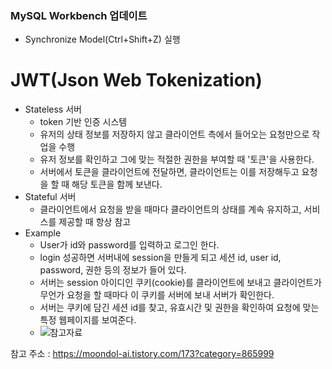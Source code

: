### MySQL Workbench 업데이트

* Synchronize Model(Ctrl+Shift+Z) 실행



# JWT(Json Web Tokenization)

* Stateless 서버
  * token 기반 인증 시스템
  * 유저의 상태 정보를 저장하지 않고 클라이언트 측에서 들어오는 요청만으로 작업을 수행
  * 유저 정보를 확인하고 그에 맞는 적절한 권한을 부여할 때 '토큰'을 사용한다.
  * 서버에서 토큰을 클라이언트에 전달하면, 클라이언트는 이를 저장해두고 요청을 할 때 해당 토큰을 함께 보낸다.
* Stateful 서버
  * 클라이언트에서 요청을 받을 때마다 클라이언트의 상태를 계속 유지하고, 서비스를 제공할 때 항상 참고
* Example
  * User가 id와 password를 입력하고 로그인 한다.
  * login 성공하면 서버내에 session을 만들게 되고 세션 id, user id, password, 권한 등의 정보가 들어 있다.
  * 서버는 session 아이디인 쿠키(cookie)를 클라이언트에 보내고 클라이언트가 무언가 요청을 할 때마다 이 쿠키를 서버에 보내 서버가 확인한다.
  * 서버는 쿠키에 담긴 세션 id를 찾고, 유효시간 및 권한을 확인하여 요청에 맞는 특정 웹페이지를 보여준다.
  * ![참고자료](C:\Users\USER\Desktop\졸업작품\주차\14주차\사진\참고자료.png)







참고 주소 : https://moondol-ai.tistory.com/173?category=865999

